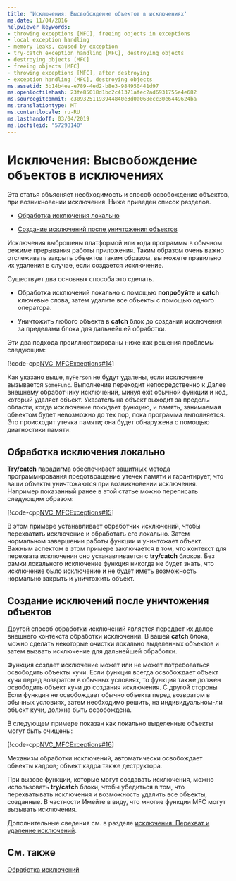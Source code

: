 ```yaml
---
title: 'Исключения: Высвобождение объектов в исключениях'
ms.date: 11/04/2016
helpviewer_keywords:
- throwing exceptions [MFC], freeing objects in exceptions
- local exception handling
- memory leaks, caused by exception
- try-catch exception handling [MFC], destroying objects
- destroying objects [MFC]
- freeing objects [MFC]
- throwing exceptions [MFC], after destroying
- exception handling [MFC], destroying objects
ms.assetid: 3b14b4ee-e789-4ed2-b8e3-984950441d97
ms.openlocfilehash: 23fe85018d1bc2c41371afec2ad6931755e4e682
ms.sourcegitcommit: c3093251193944840e3d0a068ecc30e6449624ba
ms.translationtype: MT
ms.contentlocale: ru-RU
ms.lasthandoff: 03/04/2019
ms.locfileid: "57298140"
---
```

# <a name="exceptions-freeing-objects-in-exceptions"></a>Исключения: Высвобождение объектов в исключениях

Эта статья объясняет необходимость и способ освобождение объектов, при возникновении исключения. Ниже приведен список разделов.

- [Обработка исключения локально](#_core_handling_the_exception_locally)

- [Создание исключений после уничтожения объектов](#_core_throwing_exceptions_after_destroying_objects)

Исключения выброшены платформой или хода программы в обычном режиме прерывания работы приложения. Таким образом очень важно отслеживать закрыть объектов таким образом, вы можете правильно их удаления в случае, если создается исключение.

Существует два основных способа это сделать.

- Обработка исключений локально с помощью **попробуйте** и **catch** ключевые слова, затем удалите все объекты с помощью одного оператора.

- Уничтожить любого объекта в **catch** блок до создания исключения за пределами блока для дальнейшей обработки.

Эти два подхода проиллюстрированы ниже как решения проблемы следующим:

[!code-cpp[NVC_MFCExceptions#14](../mfc/codesnippet/cpp/exceptions-freeing-objects-in-exceptions_1.cpp)]

Как указано выше, `myPerson` не будут удалены, если исключение вызывается `SomeFunc`. Выполнение переходит непосредственно к Далее внешнему обработчику исключений, минуя exit обычной функции и код, который удаляет объект. Указатель на объект выходит за пределы области, когда исключение покидает функцию, и память, занимаемая объектом будет невозможно до тех пор, пока программа выполняется. Это происходит утечка памяти; она будет обнаружена с помощью диагностики памяти.

##  <a name="_core_handling_the_exception_locally"></a> Обработка исключения локально

**Try/catch** парадигма обеспечивает защитных метода программирования предотвращение утечек памяти и гарантирует, что ваши объекты уничтожаются при возникновении исключения. Например показанный ранее в этой статье можно переписать следующим образом:

[!code-cpp[NVC_MFCExceptions#15](../mfc/codesnippet/cpp/exceptions-freeing-objects-in-exceptions_2.cpp)]

В этом примере устанавливает обработчик исключений, чтобы перехватить исключение и обработать его локально. Затем нормальном завершении работы функции и уничтожает объект. Важным аспектом в этом примере заключается в том, что контекст для перехвата исключения оно устанавливается с **try/catch** блоков. Без рамки локального исключение функция никогда не будет знать, что исключение было исключение и не будет иметь возможность нормально закрыть и уничтожить объект.

##  <a name="_core_throwing_exceptions_after_destroying_objects"></a> Создание исключений после уничтожения объектов

Другой способ обработки исключений является передаст их далее внешнего контекста обработки исключений. В вашей **catch** блока, можно сделать некоторые очистки локально выделенных объектов и затем вызвать исключение для дальнейшей обработки.

Функция создает исключение может или не может потребоваться освободить объекты кучи. Если функция всегда освобождает объект кучи перед возвратом в обычных условиях, то функция также должен освободить объект кучи до создания исключения. С другой стороны Если функция не освобождает обычно объекта перед возвратом в обычных условиях, затем необходимо решить, на индивидуальном-ли объект кучи, должна быть освобождена.

В следующем примере показан как локально выделенные объекты могут быть очищены:

[!code-cpp[NVC_MFCExceptions#16](../mfc/codesnippet/cpp/exceptions-freeing-objects-in-exceptions_3.cpp)]

Механизм обработки исключений, автоматически освобождает объекты кадров; объект кадра также деструктора.

При вызове функции, которые могут создавать исключения, можно использовать **try/catch** блоки, чтобы убедиться в том, что перехватывать исключения и возможность удалить все объекты, созданные. В частности Имейте в виду, что многие функции MFC могут вызывать исключения.

Дополнительные сведения см. в разделе [исключения: Перехват и удаление исключений](../mfc/exceptions-catching-and-deleting-exceptions.md).

## <a name="see-also"></a>См. также

[Обработка исключений](../mfc/exception-handling-in-mfc.md)
